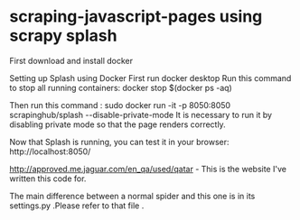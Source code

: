 # scraping-javascript-pages using scrapy splash 

First download and install docker 

Setting up Splash using Docker 
First run docker desktop
Run this command to stop all running containers: docker stop $(docker ps -aq)

Then run this command :
sudo docker run -it -p 8050:8050 scrapinghub/splash --disable-private-mode
It is necessary to run it by disabling private mode so that the page renders correctly.

Now that Splash is running, you can test it in your browser:
http://localhost:8050/

http://approved.me.jaguar.com/en_qa/used/qatar - This is the website I've written this code for.

The main difference between a normal spider and this one is in its settings.py .Please refer to that file .
